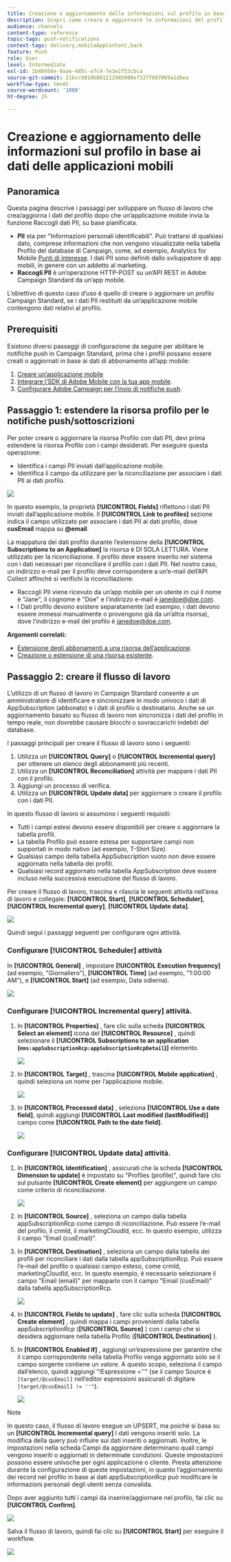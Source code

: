 ```yaml
---
title: Creazione e aggiornamento delle informazioni sul profilo in base ai dati delle applicazioni mobili
description: Scopri come creare e aggiornare le informazioni del profilo in base ai dati delle app mobili.
audience: channels
content-type: reference
topic-tags: push-notifications
context-tags: delivery,mobileAppContent,back
feature: Push
role: User
level: Intermediate
exl-id: 1b48456e-9aae-485c-a7c4-7e3e2f53cbca
source-git-commit: 21bcc9818b881212985988ef3377687069a1dbea
workflow-type: tm+mt
source-wordcount: '1000'
ht-degree: 2%

---
```


# Creazione e aggiornamento delle informazioni sul profilo in base ai dati delle applicazioni mobili

## Panoramica

Questa pagina descrive i passaggi per sviluppare un flusso di lavoro che crea/aggiorna i dati del profilo dopo che un’applicazione mobile invia la funzione Raccogli dati PII, su base pianificata.

* **PII** sta per &quot;Informazioni personali identificabili&quot;. Può trattarsi di qualsiasi dato, comprese informazioni che non vengono visualizzate nella tabella Profilo del database di Campaign, come, ad esempio, Analytics for Mobile [Punti di interesse](../../integrating/using/about-campaign-points-of-interest-data-integration.md). I dati PII sono definiti dallo sviluppatore di app mobili, in genere con un addetto al marketing.
* **Raccogli PII** è un’operazione HTTP-POST su un’API REST in Adobe Campaign Standard da un’app mobile.

L’obiettivo di questo caso d’uso è quello di creare o aggiornare un profilo Campaign Standard, se i dati PII restituiti da un’applicazione mobile contengono dati relativi al profilo.

## Prerequisiti

Esistono diversi passaggi di configurazione da seguire per abilitare le notifiche push in Campaign Standard, prima che i profili possano essere creati o aggiornati in base ai dati di abbonamento all’app mobile:

1. [Creare un’applicazione mobile](../../administration/using/configuring-a-mobile-application.md)
1. [Integrare l’SDK di Adobe Mobile con la tua app mobile](../../administration/using/supported-mobile-use-cases.md).
1. [Configurare Adobe Campaign per l’invio di notifiche push](../../administration/using/configuring-a-mobile-application.md).

## Passaggio 1: estendere la risorsa profilo per le notifiche push/sottoscrizioni

Per poter creare o aggiornare la risorsa Profilo con dati PII, devi prima estendere la risorsa Profilo con i campi desiderati. Per eseguire questa operazione:

* Identifica i campi PII inviati dall’applicazione mobile.
* Identifica il campo da utilizzare per la riconciliazione per associare i dati PII ai dati profilo.

![](assets/update_profile1.png)

In questo esempio, la proprietà **[!UICONTROL Fields]** riflettono i dati PII inviati dall’applicazione mobile. Il **[!UICONTROL Link to profiles]** sezione indica il campo utilizzato per associare i dati PII ai dati profilo, dove **cusEmail** mappa su **@email**.

La mappatura dei dati profilo durante l’estensione della **[!UICONTROL Subscriptions to an Application]** la risorsa è DI SOLA LETTURA. Viene utilizzato per la riconciliazione. Il profilo deve essere inserito nel sistema con i dati necessari per riconciliare il profilo con i dati PII. Nel nostro caso, un indirizzo e-mail per il profilo deve corrispondere a un’e-mail dell’API Collect affinché si verifichi la riconciliazione:

* Raccogli PII viene ricevuto da un’app mobile per un utente in cui il nome è &quot;Jane&quot;, il cognome è &quot;Doe&quot; e l’indirizzo e-mail è janedoe@doe.com.
* I Dati profilo devono esistere separatamente (ad esempio, i dati devono essere immessi manualmente o provengono già da un’altra risorsa), dove l’indirizzo e-mail del profilo è janedoe@doe.com.

**Argomenti correlati:**

* [Estensione degli abbonamenti a una risorsa dell’applicazione](../../developing/using/extending-the-subscriptions-to-an-application-resource.md).
* [Creazione o estensione di una risorsa esistente](../../developing/using/key-steps-to-add-a-resource.md).

## Passaggio 2: creare il flusso di lavoro

L’utilizzo di un flusso di lavoro in Campaign Standard consente a un amministratore di identificare e sincronizzare in modo univoco i dati di AppSubscription (abbonato) e i dati di profilo o destinatario. Anche se un aggiornamento basato su flusso di lavoro non sincronizza i dati del profilo in tempo reale, non dovrebbe causare blocchi o sovraccarichi indebiti del database.

I passaggi principali per creare il flusso di lavoro sono i seguenti:

1. Utilizza un **[!UICONTROL Query]** o **[!UICONTROL Incremental query]** per ottenere un elenco degli abbonamenti più recenti.
1. Utilizza un **[!UICONTROL Reconciliation]** attività per mappare i dati PII con il profilo.
1. Aggiungi un processo di verifica.
1. Utilizza un **[!UICONTROL Update data]** per aggiornare o creare il profilo con i dati PII.

In questo flusso di lavoro si assumono i seguenti requisiti:

* Tutti i campi estesi devono essere disponibili per creare o aggiornare la tabella profili.
* La tabella Profilo può essere estesa per supportare campi non supportati in modo nativo (ad esempio, T-Shirt Size).
* Qualsiasi campo della tabella AppSubscription vuoto non deve essere aggiornato nella tabella dei profili.
* Qualsiasi record aggiornato nella tabella AppSubscription deve essere incluso nella successiva esecuzione del flusso di lavoro.

Per creare il flusso di lavoro, trascina e rilascia le seguenti attività nell’area di lavoro e collegale: **[!UICONTROL Start]**, **[!UICONTROL Scheduler]**, **[!UICONTROL Incremental query]**, **[!UICONTROL Update data]**.

![](assets/update_profile0.png)

Quindi segui i passaggi seguenti per configurare ogni attività.

### Configurare **[!UICONTROL Scheduler]** attività

In **[!UICONTROL General]** , impostare **[!UICONTROL Execution frequency]** (ad esempio, &quot;Giornaliero&quot;), **[!UICONTROL Time]** (ad esempio, &quot;1:00:00 AM&quot;), e **[!UICONTROL Start]** (ad esempio, Data odierna).

![](assets/update_profile2.png)

### Configurare **[!UICONTROL Incremental query]** attività.

1. In **[!UICONTROL Properties]** , fare clic sulla scheda **[!UICONTROL Select an element]** icona del **[!UICONTROL Resource]** , quindi selezionare il **[!UICONTROL Subscriptions to an application (`nms:appSubscriptionRcp:appSubscriptionRcpDetail`)]** elemento.

   ![](assets/update_profile3.png)

1. In **[!UICONTROL Target]** , trascina **[!UICONTROL Mobile application]** , quindi seleziona un nome per l’applicazione mobile.

   ![](assets/update_profile4.png)

1. In **[!UICONTROL Processed data]** , seleziona **[!UICONTROL Use a date field]**, quindi aggiungi **[!UICONTROL Last modified (lastModified)]**  campo come **[!UICONTROL Path to the date field]**.

   ![](assets/update_profile5.png)

### Configurare **[!UICONTROL Update data]** attività.

1. In **[!UICONTROL Identification]** , assicurati che la scheda **[!UICONTROL Dimension to update]** è impostato su &quot;Profiles (profile)&quot;, quindi fare clic sul pulsante **[!UICONTROL Create element]** per aggiungere un campo come criterio di riconciliazione.

   ![](assets/update_profile_createelement.png)

1. In **[!UICONTROL Source]** , seleziona un campo dalla tabella appSubscriptionRcp come campo di riconciliazione. Può essere l’e-mail del profilo, il crmId, il marketingCloudId, ecc. In questo esempio, utilizza il campo &quot;Email (cusEmail)&quot;.

1. In **[!UICONTROL Destination]** , seleziona un campo dalla tabella dei profili per riconciliare i dati dalla tabella appSubscriptionRcp. Può essere l’e-mail del profilo o qualsiasi campo esteso, come crmId, marketingCloudId, ecc. In questo esempio, è necessario selezionare il campo &quot;Email (email)&quot; per mapparlo con il campo &quot;Email (cusEmail)&quot; dalla tabella appSubscriptionRcp.

   ![](assets/update_profile7.png)

1. In **[!UICONTROL Fields to update]** , fare clic sulla scheda **[!UICONTROL Create element]** , quindi mappa i campi provenienti dalla tabella appSubscriptionRcp (**[!UICONTROL Source]** ) con i campi che si desidera aggiornare nella tabella Profilo (**[!UICONTROL Destination]** ).

1. In **[!UICONTROL Enabled if]** , aggiungi un’espressione per garantire che il campo corrispondente nella tabella Profilo venga aggiornato solo se il campo sorgente contiene un valore. A questo scopo, seleziona il campo dall’elenco, quindi aggiungi &quot;!Espressione =&#39;&#39;&quot; (se il campo Source è `[target/@cusEmail]` nell’editor espressioni assicurati di digitare `[target/@cusEmail] != ''"`).

   ![](assets/update_profile8.png)

>[!NOTE]
>
>In questo caso, il flusso di lavoro esegue un UPSERT, ma poiché si basa su un **[!UICONTROL Incremental query]** I dati vengono inseriti solo. La modifica della query può influire sui dati inseriti o aggiornati.
>Inoltre, le impostazioni nella scheda Campi da aggiornare determinano quali campi vengono inseriti o aggiornati in determinate condizioni. Queste impostazioni possono essere univoche per ogni applicazione o cliente.
>Presta attenzione durante la configurazione di queste impostazioni, in quanto l’aggiornamento dei record nel profilo in base ai dati appSubscriptionRcp può modificare le informazioni personali degli utenti senza convalida.

Dopo aver aggiunto tutti i campi da inserire/aggiornare nel profilo, fai clic su **[!UICONTROL Confirm]**.

![](assets/update_profile9.png)

Salva il flusso di lavoro, quindi fai clic su **[!UICONTROL Start]** per eseguire il workflow.

![](assets/update_profile10.png)
